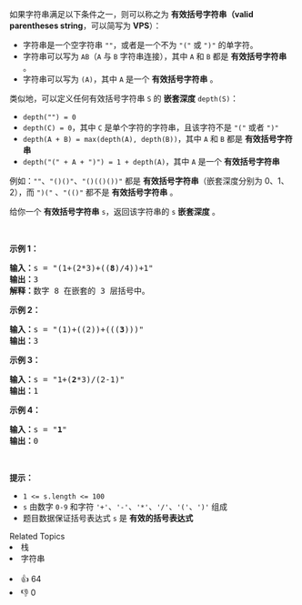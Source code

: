 <p>如果字符串满足以下条件之一，则可以称之为 <strong>有效括号字符串</strong><strong>（valid parentheses string</strong>，可以简写为 <strong>VPS</strong>）：</p>

<ul>
	<li>字符串是一个空字符串 <code>""</code>，或者是一个不为 <code>"("</code> 或 <code>")"</code> 的单字符。</li>
	<li>字符串可以写为 <code>AB</code>（<code>A</code> 与 <code>B</code> 字符串连接），其中 <code>A</code> 和 <code>B</code> 都是 <strong>有效括号字符串</strong> 。</li>
	<li>字符串可以写为 <code>(A)</code>，其中 <code>A</code> 是一个 <strong>有效括号字符串</strong> 。</li>
</ul>

<p>类似地，可以定义任何有效括号字符串 <code>S</code> 的 <strong>嵌套深度</strong> <code>depth(S)</code>：</p>

<ul>
	<li><code>depth("") = 0</code></li>
	<li><code>depth(C) = 0</code>，其中 <code>C</code> 是单个字符的字符串，且该字符不是 <code>"("</code> 或者 <code>")"</code></li>
	<li><code>depth(A + B) = max(depth(A), depth(B))</code>，其中 <code>A</code> 和 <code>B</code> 都是 <strong>有效括号字符串</strong></li>
	<li><code>depth("(" + A + ")") = 1 + depth(A)</code>，其中 <code>A</code> 是一个 <strong>有效括号字符串</strong></li>
</ul>

<p>例如：<code>""</code>、<code>"()()"</code>、<code>"()(()())"</code> 都是 <strong>有效括号字符串</strong>（嵌套深度分别为 0、1、2），而 <code>")("</code> 、<code>"(()"</code> 都不是 <strong>有效括号字符串</strong> 。</p>

<p>给你一个 <strong>有效括号字符串</strong> <code>s</code>，返回该字符串的<em> </em><code>s</code> <strong>嵌套深度</strong> 。</p>

<p> </p>

<p><strong>示例 1：</strong></p>

<pre>
<strong>输入：</strong>s = "(1+(2*3)+((<strong>8</strong>)/4))+1"
<strong>输出：</strong>3
<strong>解释：</strong>数字 8 在嵌套的 3 层括号中。
</pre>

<p><strong>示例 2：</strong></p>

<pre>
<strong>输入：</strong>s = "(1)+((2))+(((<strong>3</strong>)))"
<strong>输出：</strong>3
</pre>

<p><strong>示例 3：</strong></p>

<pre>
<strong>输入：</strong>s = "1+(<strong>2</strong>*3)/(2-1)"
<strong>输出：</strong>1
</pre>

<p><strong>示例 4：</strong></p>

<pre>
<strong>输入：</strong>s = "<strong>1</strong>"
<strong>输出：</strong>0
</pre>

<p> </p>

<p><strong>提示：</strong></p>

<ul>
	<li><code>1 <= s.length <= 100</code></li>
	<li><code>s</code> 由数字 <code>0-9</code> 和字符 <code>'+'</code>、<code>'-'</code>、<code>'*'</code>、<code>'/'</code>、<code>'('</code>、<code>')'</code> 组成</li>
	<li>题目数据保证括号表达式 <code>s</code> 是 <strong>有效的括号表达式</strong></li>
</ul>
<div><div>Related Topics</div><div><li>栈</li><li>字符串</li></div></div><br><div><li>👍 64</li><li>👎 0</li></div>